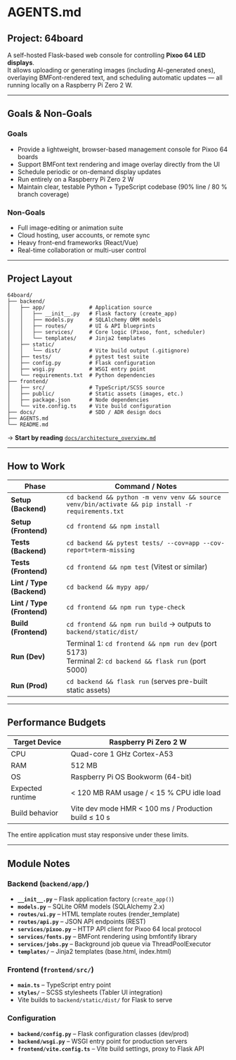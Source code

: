 # AGENTS.md

## Project: 64board
A self-hosted Flask-based web console for controlling **Pixoo 64 LED displays**.  
It allows uploading or generating images (including AI-generated ones), overlaying BMFont-rendered text, and scheduling automatic updates — all running locally on a Raspberry Pi Zero 2 W.

---

## Goals & Non-Goals

### Goals
- Provide a lightweight, browser-based management console for Pixoo 64 boards  
- Support BMFont text rendering and image overlay directly from the UI  
- Schedule periodic or on-demand display updates  
- Run entirely on a Raspberry Pi Zero 2 W
- Maintain clear, testable Python + TypeScript codebase (90% line / 80 % branch coverage)

### Non-Goals
- Full image-editing or animation suite  
- Cloud hosting, user accounts, or remote sync  
- Heavy front-end frameworks (React/Vue)  
- Real-time collaboration or multi-user control

---

## Project Layout
```
64board/
├── backend/
│   ├── app/              # Application source
│   │   ├── __init__.py   # Flask factory (create_app)
│   │   ├── models.py     # SQLAlchemy ORM models
│   │   ├── routes/       # UI & API blueprints
│   │   ├── services/     # Core logic (Pixoo, font, scheduler)
│   │   └── templates/    # Jinja2 templates
│   ├── static/
│   │   └── dist/         # Vite build output (.gitignore)
│   ├── tests/            # pytest test suite
│   ├── config.py         # Flask configuration
│   ├── wsgi.py           # WSGI entry point
│   └── requirements.txt  # Python dependencies
├── frontend/
│   ├── src/              # TypeScript/SCSS source
│   ├── public/           # Static assets (images, etc.)
│   ├── package.json      # Node dependencies
│   └── vite.config.ts    # Vite build configuration
├── docs/                 # SDD / ADR design docs
├── AGENTS.md
└── README.md
```

→ **Start by reading** [`docs/architecture_overview.md`](./docs/architecture_overview.md)

---

## How to Work

| Phase | Command / Notes |
|-------|-----------------|
| **Setup (Backend)** | `cd backend && python -m venv venv && source venv/bin/activate && pip install -r requirements.txt` |
| **Setup (Frontend)** | `cd frontend && npm install` |
| **Tests (Backend)** | `cd backend && pytest tests/ --cov=app --cov-report=term-missing` |
| **Tests (Frontend)** | `cd frontend && npm test` (Vitest or similar) |
| **Lint / Type (Backend)** | `cd backend && mypy app/` |
| **Lint / Type (Frontend)** | `cd frontend && npm run type-check` |
| **Build (Frontend)** | `cd frontend && npm run build` → outputs to `backend/static/dist/` |
| **Run (Dev)** | Terminal 1: `cd frontend && npm run dev` (port 5173)<br>Terminal 2: `cd backend && flask run` (port 5000) |
| **Run (Prod)** | `cd backend && flask run` (serves pre-built static assets) |

---

## Performance Budgets

| Target Device | Raspberry Pi Zero 2 W |
|----------------|----------------------|
| CPU | Quad-core 1 GHz Cortex-A53 |
| RAM | 512 MB |
| OS | Raspberry Pi OS Bookworm (64-bit) |
| Expected runtime | < 120 MB RAM usage / < 15 % CPU idle load |
| Build behavior | Vite dev mode HMR < 100 ms / Production build ≤ 10 s |

The entire application must stay responsive under these limits.

---

## Module Notes

### Backend (`backend/app/`)
- **`__init__.py`** – Flask application factory (`create_app()`)
- **`models.py`** – SQLite ORM models (SQLAlchemy 2.x)
- **`routes/ui.py`** – HTML template routes (render_template)
- **`routes/api.py`** – JSON API endpoints (REST)
- **`services/pixoo.py`** – HTTP API client for Pixoo 64 local protocol
- **`services/fonts.py`** – BMFont rendering using bmfontify library
- **`services/jobs.py`** – Background job queue via ThreadPoolExecutor
- **`templates/`** – Jinja2 templates (base.html, index.html)

### Frontend (`frontend/src/`)
- **`main.ts`** – TypeScript entry point
- **`styles/`** – SCSS stylesheets (Tabler UI integration)
- Vite builds to `backend/static/dist/` for Flask to serve

### Configuration
- **`backend/config.py`** – Flask configuration classes (dev/prod)
- **`backend/wsgi.py`** – WSGI entry point for production servers
- **`frontend/vite.config.ts`** – Vite build settings, proxy to Flask API

